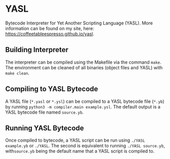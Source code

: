 # YASL
Bytecode Interpreter for Yet Another Scripting Language (YASL). More information can be found on my site, here: https://coffeetableespresso.github.io/yasl.

## Building Interpreter
The interpreter can be compiled using the Makefile via the command `make`.
The environment can be cleaned of all binaries (object files and YASL) with `make clean`.

## Compiling to YASL Bytecode
A YASL file (`*.yasl` or `*.ysl`) can be compiled to a YASL bytecode file (`*.yb`) by running `python3 -m compiler.main example.ysl`. The default output is a YASL bytecode file named `source.yb`.

## Running YASL Bytecode
Once compiled to bytecode, a YASL script can be run using `./YASL example.yb` or `./YASL`. The second is equivalent to running `./YASL source.yb`, with`source.yb` being the default name that a YASL script is compiled to.
